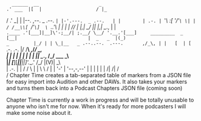       ______  __                      _                  
    .' ___  |[  |                    / |_                
   / .'   \_| | |--.   ,--.  _ .--. `| |-'.---.  _ .--.  
   | |        | .-. | `'_\ :[ '/'`\ \| | / /__\\[ `/'`\] 
   \ `.___.'\ | | | | // | |,| \__/ || |,| \__., | |     
    `.____ .'[___]|__]\'-;__/| ;.__/ \__/ '.__.'[___]    
   _________  _              [__|                         
  |  _   _  |(_)                            _        
  |_/ | | \_|__   _ .--..--.  .---.       ,/_\,
      | |   [  | [ `.-. .-. |/ /__\\    ,/_/ \_\,   
     _| |_   | |  | | | | | || \__.,   /_/ ___ \_\      
    |_____| [___][___||__||__]'.__.'  /_/ |(V)| \_\         
                                        |  .-.  |
                                        | / / \ |
                                        | \ \ / |
                                        |  '-'  |
                                        '--,-,--'
                                            | |
                                            | |
                                            | |
                                            /\|
                                            \/|
                                             /\
                                             \/
Chapter Time creates a tab-separated table of markers from a JSON file for
easy import into Audition and other DAWs. It also takes your markers and turns
them back into a Podcast Chapters JSON file (coming soon)

Chapter Time is currently a work in progress and will be totally unusable to anyone
who isn't me for now. When it's ready for more podcasters I will make some noise about it.
